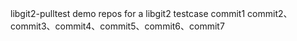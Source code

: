 libgit2-pulltest
demo repos for a libgit2 testcase
commit1
commit2、commit3、commit4、commit5、commit6、commit7